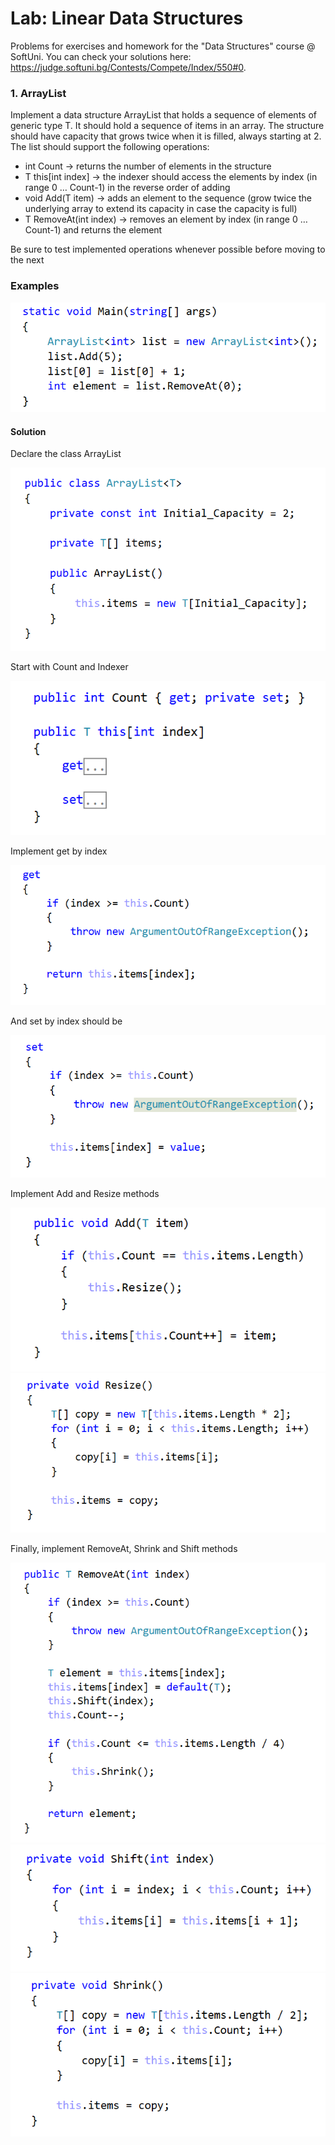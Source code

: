 # **Lab: Linear Data Structures**

Problems for exercises and homework for the "Data Structures" course @ SoftUni.
You can check your solutions here: https://judge.softuni.bg/Contests/Compete/Index/550#0.

### **1. ArrayList<T>**

Implement a data structure ArrayList<T> that holds a sequence of elements of generic type T. It should hold a sequence of items in an array. The structure should have capacity that grows twice when it is filled, always starting at 2. The list should support the following operations:

- int Count -> returns the number of elements in the structure 
- T this[int index] -> the indexer should access the elements by index (in range 0 … Count-1) in the reverse order of adding
- void Add(T item) -> adds an element to the sequence (grow twice the underlying array to extend its capacity in case the capacity is full)
- T RemoveAt(int index) -> removes an element by index (in range 0 … Count-1) and returns the element

Be sure to test implemented operations whenever possible before moving to the next

### **Examples**

![](./media/image1.png)

#### Solution

Declare the class ArrayList<T>

![](./media/image2.png)
 
Start with Count and Indexer

![](./media/image3.png)
 
Implement get by index

![](./media/image4.png)
 
And set by index should be

![](./media/image5.png)
 
Implement Add and Resize methods
 
![](./media/image6.png)
![](./media/image7.png)
 
Finally, implement RemoveAt, Shrink and Shift methods
 
![](./media/image8.png)
![](./media/image9.png)
![](./media/image10.png)
